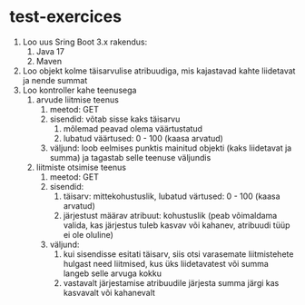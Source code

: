 # test-exercices
1. Loo uus Sring Boot 3.x rakendus:
	1. Java 17
	2. Maven
2. Loo objekt kolme täisarvulise atribuudiga, mis kajastavad kahte liidetavat ja nende summat
3. Loo kontroller kahe teenusega
	1. arvude liitmise teenus
		1. meetod: GET
		2. sisendid: võtab sisse kaks täisarvu
			1. mõlemad peavad olema väärtustatud
			2. lubatud väärtused: 0 - 100 (kaasa arvatud)
		3. väljund: loob eelmises punktis mainitud objekti (kaks liidetavat ja summa) ja tagastab selle teenuse väljundis
	2. liitmiste otsimise teenus
		1. meetod: GET
		2. sisendid: 
			1. täisarv: mittekohustuslik, lubatud värtused: 0 - 100 (kaasa arvatud)
			2. järjestust määrav atribuut: kohustuslik (peab võimaldama valida, kas järjestus tuleb kasvav või kahanev, atribuudi tüüp ei ole oluline)
		3. väljund: 
			1. kui sisendisse esitati täisarv, siis otsi varasemate liitmistehete hulgast need liitmised, kus üks liidetavatest või summa langeb selle arvuga kokku
			2. vastavalt järjestamise atribuudile järjesta summa järgi kas kasvavalt või kahanevalt
